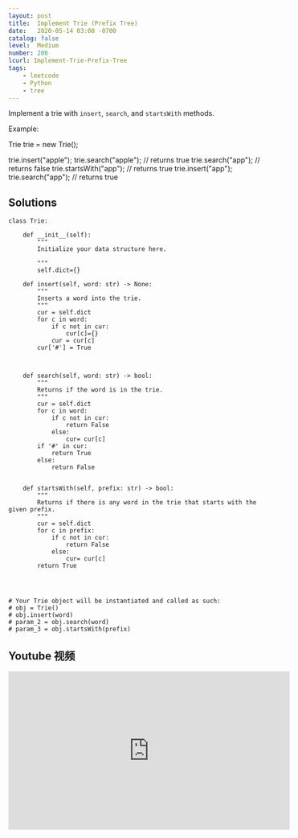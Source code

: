 ```yaml
---
layout: post
title:  Implement Trie (Prefix Tree)
date:   2020-05-14 03:00 -0700
catalog: false
level:  Medium
number: 208
lcurl: Implement-Trie-Prefix-Tree
tags:
    - leetcode
    - Python
    - tree
---
```

Implement a trie with `insert`, `search`, and `startsWith` methods.

Example:

Trie trie = new Trie();

trie.insert("apple");
trie.search("apple");   // returns true
trie.search("app");     // returns false
trie.startsWith("app"); // returns true
trie.insert("app");   
trie.search("app");     // returns true

## Solutions

```
class Trie:

    def __init__(self):
        """
        Initialize your data structure here.
        
        """
        self.dict={}

    def insert(self, word: str) -> None:
        """
        Inserts a word into the trie.
        """
        cur = self.dict
        for c in word:
            if c not in cur:
                cur[c]={}
            cur = cur[c]
        cur['#'] = True
            
            

    def search(self, word: str) -> bool:
        """
        Returns if the word is in the trie.
        """
        cur = self.dict
        for c in word:
            if c not in cur:
                return False
            else:
                cur= cur[c]
        if '#' in cur:
            return True
        else:
            return False
        

    def startsWith(self, prefix: str) -> bool:
        """
        Returns if there is any word in the trie that starts with the given prefix.
        """
        cur = self.dict
        for c in prefix:
            if c not in cur:
                return False
            else:
                cur= cur[c]
        return True

        


# Your Trie object will be instantiated and called as such:
# obj = Trie()
# obj.insert(word)
# param_2 = obj.search(word)
# param_3 = obj.startsWith(prefix)
```

## Youtube 视频

<iframe width="560" height="315" src="https://www.youtube.com/embed/vSA1_aJfYsk" frameborder="0" allow="accelerometer; autoplay; encrypted-media; gyroscope; picture-in-picture" allowfullscreen></iframe>